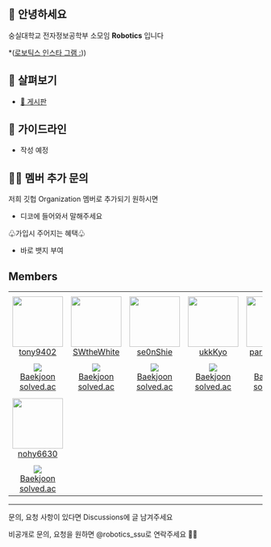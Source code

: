 ## 👋 안녕하세요

숭실대학교 전자정보공학부 소모임 **Robotics** 입니다

*([로보틱스 인스타 그램 :](https://www.instagram.com/robotics_ssu)))


## 👀 살펴보기
- [💬 게시판](https://github.com/orgs/Robotics-official/discussions)

## 🌈 가이드라인
- 작성 예정


## 👩‍💻 멤버 추가 문의

저희 깃헙 Organization 멤버로 추가되기 원하시면
 - 디코에 들어와서 말해주세요

♧가입시 주어지는 혜택♧
- 바로 뱃지 부여

## Members
<table>
    <tr height="140px">
        <td align="center" width="130px">
            <a href="https://github.com/tony9402"><img height="100px" width="100px" src="https://avatars.githubusercontent.com/u/30228292?v=4"/></a>
            <br />
            <a href="https://github.com/tony9402">tony9402</a>
        </td>
        <td align="center" width="130px">
            <a href="https://github.com/SWtheWhite"><img height="100px" width="100px" src="https://avatars.githubusercontent.com/u/44691277?v=4"/></a>
            <br />
            <a href="https://github.com/SWtheWhite">SWtheWhite</a>
        </td>
        <td align="center" width="130px">
            <a href="https://github.com/se0nShie"><img height="100px" width="100px" src="https://avatars.githubusercontent.com/u/58286830?v=4"/></a>
            <br />
            <a href="https://github.com/se0nShie">se0nShie</a>
        </td>
        <td align="center" width="130px">
            <a href="https://github.com/ukkKyo"><img height="100px" width="100px" src="https://avatars.githubusercontent.com/u/68654501?v=4"/></a>
            <br />
            <a href="https://github.com/ukkKyo">ukkKyo</a>
        </td>
        <td align="center" width="130px">
            <a href="https://github.com/parksiwoon"><img height="100px" width="100px" src="https://avatars.githubusercontent.com/u/59051526?v=4"/></a>
            <br />
            <a href="https://github.com/parksiwoon">parksiwoon</a>
        </td>
    </tr>
    <tr height="50px">
        <td align="center">
            <img src="http://mazassumnida.wtf/api/mini/generate_badge?boj=tony9402" />
            <br />
            <a href="https://www.acmicpc.net/user/tony9402">Baekjoon</a>
            <br />
            <a href="https://solved.ac/profile/tony9402">solved.ac</a>
        </td>
        <td align="center">
            <img src="http://mazassumnida.wtf/api/mini/generate_badge?boj=swthewhite" />
            <br />
            <a href="https://www.acmicpc.net/user/swthewhite">Baekjoon</a>
            <br />
            <a href="https://solved.ac/profile/swthewhite">solved.ac</a>
        </td>
        <td align="center">
            <img src="http://mazassumnida.wtf/api/mini/generate_badge?boj=jselectronit" />
            <br />
            <a href="https://www.acmicpc.net/user/jselectronit">Baekjoon</a>
            <br />
            <a href="https://solved.ac/profile/jselectronit">solved.ac</a>
        </td>
        <td align="center">
            <img src="http://mazassumnida.wtf/api/mini/generate_badge?boj=" />
            <br />
            <a href="https://www.acmicpc.net/user/">Baekjoon</a>
            <br />
            <a href="https://solved.ac/profile/">solved.ac</a>
        </td>
        <td align="center">
            <img src="http://mazassumnida.wtf/api/mini/generate_badge?boj=" />
            <br />
            <a href="https://www.acmicpc.net/user/">Baekjoon</a>
            <br />
            <a href="https://solved.ac/profile/">solved.ac</a>
        </td>
    </tr>
    <tr height="140px">
        <td align="center" width="130px">
            <a href="https://github.com/nohy6630"><img height="100px" width="100px" src="https://avatars.githubusercontent.com/u/129354455?v=4"/></a>
            <br />
            <a href="https://github.com/nohy6630">nohy6630</a>
        </td>
    </tr>
    <tr height="50px">
        <td align="center">
            <img src="http://mazassumnida.wtf/api/mini/generate_badge?boj=youngjin_noh" />
            <br />
            <a href="https://www.acmicpc.net/user/youngjin_noh">Baekjoon</a>
            <br />
            <a href="https://solved.ac/profile/youngjin_noh">solved.ac</a>
        </td>
    </tr>
</table>

------------

문의, 요청 사항이 있다면 Discussions에 글 남겨주세요

비공개로 문의, 요청을 원하면 @robotics_ssu로 연락주세요 🏄‍♂️
